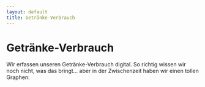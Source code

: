 ```yaml
---
layout: default
title: Getränke-Verbrauch
---
```


# Getränke-Verbrauch

Wir erfassen unseren Getränke-Verbrauch digital. So richtig wissen wir noch nicht, was das bringt… aber in der Zwischenzeit haben wir einen tollen Graphen:

<script type="text/javascript" src="https://www.google.com/jsapi"></script>
<script type="text/javascript" src="https://noname-drink.appspot.com/stats"></script>
<script type="text/javascript">
  // Load the Visualization API and the piechart package.
  google.load('visualization', '1.0', {'packages':['corechart']});

  // Set a callback to run when the Google Visualization API is loaded.
  google.setOnLoadCallback(drawChart);

  // Callback that creates and populates a data table,
  // instantiates the pie chart, passes in the data and
  // draws it.
  function drawChart() {
var data = google.visualization.arrayToDataTable(nonamedrinkstats);
    // Set chart options
    var options = {'title':'Getraenkeverbrauch',
                   'width': "100%",
                   'height':400,
       'curveType':'function'};

    // Instantiate and draw our chart, passing in some options.
    var chart = new google.visualization.LineChart(document.getElementById('chart_div'));
    chart.draw(data, options);
  }
</script>

<div id="chart_div"></div>
